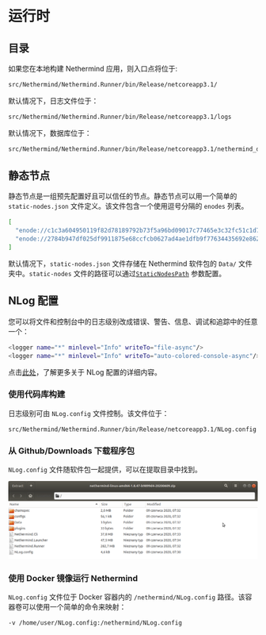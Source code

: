 # 运行时

## 目录

如果您在本地构建 Nethermind 应用，则入口点将位于:

```bash
src/Nethermind/Nethermind.Runner/bin/Release/netcoreapp3.1/
```

默认情况下，日志文件位于：

```bash
src/Nethermind/Nethermind.Runner/bin/Release/netcoreapp3.1/logs
```

默认情况下，数据库位于：

```bash
src/Nethermind/Nethermind.Runner/bin/Release/netcoreapp3.1/nethermind_db
```

## 静态节点

静态节点是一组预先配置好且可以信任的节点。静态节点可以用一个简单的 `static-nodes.json` 文件定义。该文件包含一个使用逗号分隔的 `enodes` 列表。

```bash
[
  "enode://c1c3a604950119f82d78189792b73f5a96bd09017c77465e3c32fc51c1d758a9a772ffddd58436d465342f2cfa6d4a442a49e526743f4d8354d7c5ce794c3ee5@127.0.0.1:30303",
  "enode://2784b947df025df9911875e68ccfcb0627ad4ae1dfb9f77634435692e8626508d9a6a04adff7719d3d73b25e72cbedee8d8e431492afbbd5fb4082e78c52d934@127.0.0.1:30303"
]
```

默认情况下，`static-nodes.json` 文件存储在 Nethermind 软件包的 `Data/` 文件夹中。`static-nodes` 文件的路径可以通过[`StaticNodesPath`]() 参数配置。

## NLog 配置

您可以将文件和控制台中的日志级别改成错误、警告、信息、调试和追踪中的任意一个：

```bash
<logger name="*" minlevel="Info" writeTo="file-async"/>
<logger name="*" minlevel="Info" writeTo="auto-colored-console-async"/>
```

点击[此处](https://github.com/NLog/NLog/wiki/Configuration-file)，了解更多关于 NLog 配置的详细内容。

### 使用代码库构建

日志级别可由 `NLog.config` 文件控制。该文件位于：

```text
src/Nethermind/Nethermind.Runner/bin/Release/netcoreapp3.1/NLog.config
```

### 从 Github/Downloads 下载程序包

`NLog.config` 文件随软件包一起提供，可以在提取目录中找到。

![](../../.gitbook/assets/image%20%2830%29.png)

### 使用 Docker 镜像运行 Nethermind

`NLog.config` 文件位于 Docker 容器内的 `/nethermind/NLog.config` 路径。该容器卷可以使用一个简单的命令来映射：

```bash
-v /home/user/NLog.config:/nethermind/NLog.config
```


